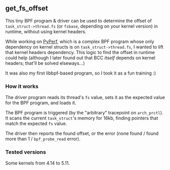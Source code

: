 ## get_fs_offset

This tiny BPF program & driver can be used to determine the offset of `task_struct->thread.fs` (or `fsbase`, depending on your kernel version) in runtime, without using kernel headers.

While working on [PyPerf](https://github.com/Granulate/bcc), which is a complex BPF program whose only dependency on kernel structs is on `task_struct->thread.fs`, I wanted to lift that kernel headers dependency. This logic to find the offset in runtime could help (although I later found out that BCC *itself* depends on kernel headers; that'll be solved elseways...)

It was also my first libbpf-based program, so I took it as a fun training :)

### How it works

The driver program reads its thread's `fs` value, sets it as the expected value for the BPF program, and loads it.

The BPF program is triggered (by the "arbitrary" tracepoint on `arch_prctl`). It scans the current `task_struct`'s memory for 16kb, finding pointers that match the expected `fs` value.

The driver then reports the found offset, or the error (none found / found more than 1 / `bpf_probe_read` error).

### Tested versions

Some kernels from 4.14 to 5.11.
